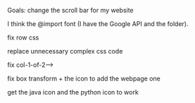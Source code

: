 Goals: 
change the scroll bar for my website

I think the @import font (I have the Google API and the folder).

fix row css

replace unnecessary complex css code

fix col-1-of-2-->

fix box transform + the icon to add the webpage one

get the java icon and the python icon to work
